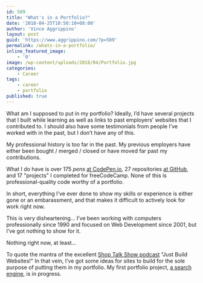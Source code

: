 ```yaml
---
id: 589
title: "What's in a Portfolio?"
date: '2018-04-25T10:50:10+08:00'
author: 'Vince Aggrippino'
layout: post
guid: 'https://www.aggrippino.com/?p=589'
permalink: /whats-in-a-portfolio/
inline_featured_image:
    - '0'
image: /wp-content/uploads/2018/04/Portfolio.jpg
categories:
    - Career
tags:
    - career
    - portfolio
published: true
---
```


What am I supposed to put in my portfolio? Ideally, I’d have several projects that I built while learning as well as links to past employers’ websites that I contributed to. I should also have some testimonials from people I’ve worked with in the past, but I don’t have any of this.

<div class="wp-block-jetpack-markdown">My professional history is too far in the past. My previous employers have either been bought / merged / closed or have moved far past my contributions.

What I do have is over 175 *pens* [at CodePen.io](https://codepen.io/VAggrippino/), 27 repositories [at GitHub](https://github.com/VAggrippino), and 17 "projects" I completed for freeCodeCamp. None of this is professional-quality code worthy of a portfolio.

In short, everything I’ve ever done to show my skills or experience is either gone or an embarassment, and that makes it difficult to actively look for work right now.

This is very disheartening… I’ve been working with computers professionally since 1990 and focused on Web Development since 2001, but I’ve got nothing to show for it.

Nothing right now, at least…

To quote the mantra of the excellent [Shop Talk Show podcast](https://shoptalkshow.com/) "Just Build Websites!" In that vein, I’ve got some ideas for sites to build for the sole purpose of putting them in my portfolio. My first portfolio project, [a search engine](https://github.com/VAggrippino/findIt), is in progress.

</div>